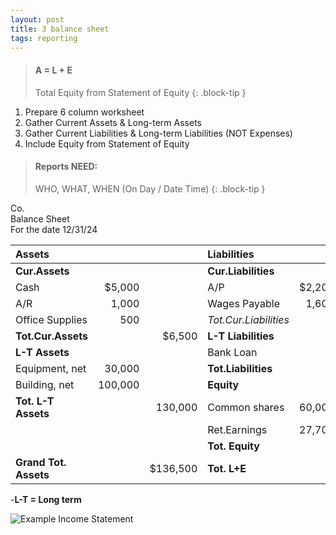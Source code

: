```yaml
---
layout: post
title: 3 balance sheet
tags: reporting
---
```


 
>#### A = L + E 
>Total Equity from Statement of Equity
{: .block-tip }

1. Prepare 6 column worksheet   
2. Gather Current Assets & Long-term Assets  
3. Gather Current Liabilities & Long-term Liabilities (NOT Expenses)  
4. Include Equity from Statement of Equity 

> #### Reports NEED:
> WHO, WHAT, WHEN (On Day / Date Time)
{: .block-tip }

Co.    
Balance Sheet   
For the date 12/31/24   

|Assets|  |  |Liabilities| | |
|:-|-:|-:|:-|-:|-:|
|**Cur.Assets**| | |**Cur.Liabilities**| | |
|Cash|$5,000| |A/P|$2,200| |
|A/R|1,000| |Wages Payable|1,600| |
|Office Supplies|500| |*Tot.Cur.Liabilities*| |3,800|
|**Tot.Cur.Assets**| |$6,500 |**L-T Liabilities**| | |
|**L-T Assets**| | |Bank Loan| |45,000|
|Equipment, net|30,000| |**Tot.Liabilities**| |48,800|
|Building, net|100,000| |**Equity**|| |
|**Tot. L-T Assets**| |130,000 |Common shares|60,000| |
|| ||Ret.Earnings|27,700| |
| | | |**Tot. Equity**| |87,700|
|**Grand Tot. Assets** | |$136,500|**Tot. L+E**| |$136,500|

-**L-T = Long term**  

![Example Income Statement](/assets/tony-bell/balance.sheet.numbers.png)   


